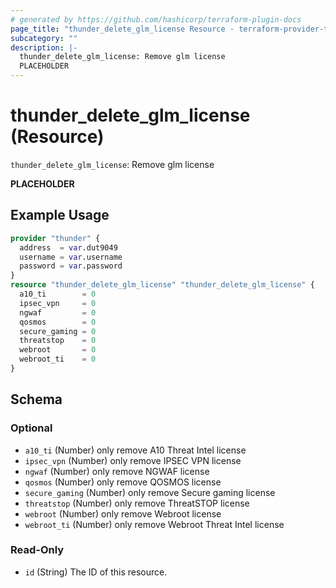```yaml
---
# generated by https://github.com/hashicorp/terraform-plugin-docs
page_title: "thunder_delete_glm_license Resource - terraform-provider-thunder"
subcategory: ""
description: |-
  thunder_delete_glm_license: Remove glm license
  PLACEHOLDER
---
```


# thunder_delete_glm_license (Resource)

`thunder_delete_glm_license`: Remove glm license

__PLACEHOLDER__

## Example Usage

```terraform
provider "thunder" {
  address  = var.dut9049
  username = var.username
  password = var.password
}
resource "thunder_delete_glm_license" "thunder_delete_glm_license" {
  a10_ti        = 0
  ipsec_vpn     = 0
  ngwaf         = 0
  qosmos        = 0
  secure_gaming = 0
  threatstop    = 0
  webroot       = 0
  webroot_ti    = 0
}
```

<!-- schema generated by tfplugindocs -->
## Schema

### Optional

- `a10_ti` (Number) only remove A10 Threat Intel license
- `ipsec_vpn` (Number) only remove IPSEC VPN license
- `ngwaf` (Number) only remove NGWAF license
- `qosmos` (Number) only remove QOSMOS license
- `secure_gaming` (Number) only remove Secure gaming license
- `threatstop` (Number) only remove ThreatSTOP license
- `webroot` (Number) only remove Webroot license
- `webroot_ti` (Number) only remove Webroot Threat Intel license

### Read-Only

- `id` (String) The ID of this resource.


